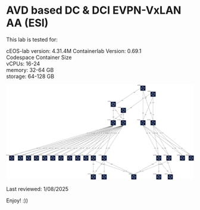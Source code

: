 # AVD based DC & DCI EVPN-VxLAN AA (ESI)

This lab is tested for:  

  cEOS-lab version: 4.31.4M
  Containerlab Version: 0.69.1  
  Codespace Container Size  
    vCPUs: 16-24  
    memory: 32-64 GB  
    storage: 64-128 GB  

![lab diagram1](diagram.png)


Last reviewed: 1/08/2025 

Enjoy! :))
